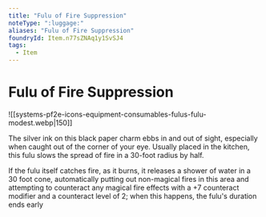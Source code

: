 ```yaml
---
title: "Fulu of Fire Suppression"
noteType: ":luggage:"
aliases: "Fulu of Fire Suppression"
foundryId: Item.n77sZNAq1y1SvSJ4
tags:
  - Item
---
```


# Fulu of Fire Suppression
![[systems-pf2e-icons-equipment-consumables-fulus-fulu-modest.webp|150]]

The silver ink on this black paper charm ebbs in and out of sight, especially when caught out of the corner of your eye. Usually placed in the kitchen, this fulu slows the spread of fire in a 30-foot radius by half.

If the fulu itself catches fire, as it burns, it releases a shower of water in a 30 foot cone, automatically putting out non-magical fires in this area and attempting to counteract any magical fire effects with a +7 counteract modifier and a counteract level of 2; when this happens, the fulu's duration ends early
